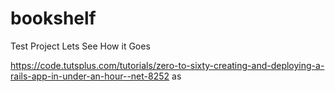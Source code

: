 # bookshelf

Test Project Lets See How it Goes

https://code.tutsplus.com/tutorials/zero-to-sixty-creating-and-deploying-a-rails-app-in-under-an-hour--net-8252
as
